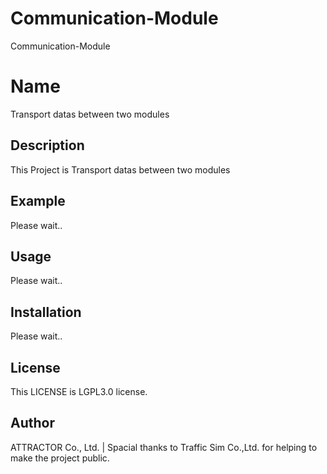 # Communication-Module
Communication-Module

# Name
Transport datas between two modules

## Description
This Project is Transport datas between two modules

## Example
Please wait..

## Usage
Please wait..

## Installation
Please wait..

## License
This LICENSE is LGPL3.0 license.

## Author
ATTRACTOR Co., Ltd. | 
Spacial thanks to Traffic Sim Co.,Ltd. for helping to make the project public.

